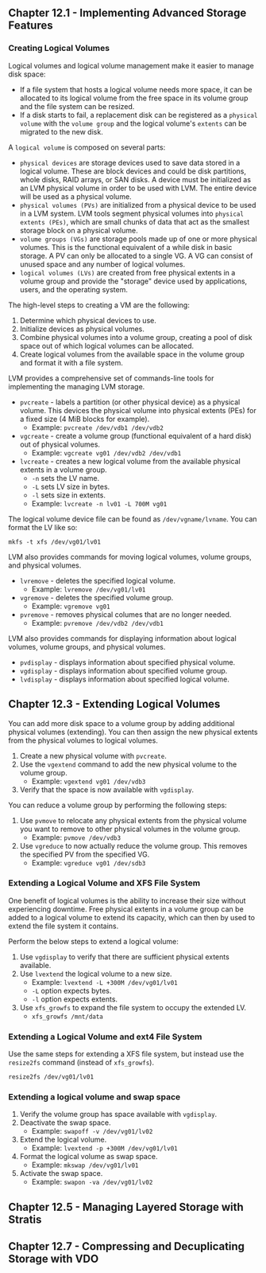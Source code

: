 ## Chapter 12.1 - Implementing Advanced Storage Features

### Creating Logical Volumes

Logical volumes and logical volume management make it easier to manage disk space: 

* If a file system that hosts a logical volume needs more space, it can be allocated to its logical volume from the free space in its volume group and the file system can be resized. 
* If a disk starts to fail, a replacement disk can be registered as a `physical volume` with the `volume group` and the logical volume's `extents` can be migrated to the new disk.

A `logical volume` is composed on several parts:

* `physical devices` are storage devices used to save data stored in a logical volume. These are block devices and could be disk partitions, whole disks, RAID arrays, or SAN disks. A device must be initialized as an LVM physical volume in order to be used with LVM. The entire device will be used as a physical volume.
* `physical volumes (PVs)` are initialized from a physical device to be used in a LVM system. LVM tools segment physical volumes into `physical extents (PEs)`, which are small chunks of data that act as the smallest storage block on a physical volume.
* `volume groups (VGs)` are storage pools made up of one or more physical volumes. This is the functional equivalent of a while disk in basic storage. A PV can only be allocated to a single VG. A VG can consist of unused space and any number of logical volumes.
* `logical volumes (LVs)` are created from free physical extents in a volume group and provide the "storage" device used by applications, users, and the operating system. 

The high-level steps to creating a VM are the following:

1. Determine which physical devices to use.
1. Initialize devices as physical volumes.
1. Combine physical volumes into a volume group, creating a pool of disk space out of which logical volumes can be allocated.
1. Create logical volumes from the available space in the volume group and format it with a file system.

LVM provides a comprehensive set of commands-line tools for implementing the managing LVM storage.

* `pvcreate` - labels a partition (or other physical device) as a physical volume. This devices the physical volume into physical extents (PEs) for a fixed size (4 MiB blocks for example).
    * Example: `pvcreate /dev/vdb1 /dev/vdb2`
* `vgcreate` - create a volume group (functional equivalent of a hard disk) out of physical volumes. 
    * Example: `vgcreate vg01 /dev/vdb2 /dev/vdb1`
* `lvcreate` - creates a new logical volume from the available physical extents in a volume group.
    * `-n` sets the LV name.
    * `-L` sets LV size in bytes.
    * `-l` sets size in extents.
    * Example: `lvcreate -n lv01 -L 700M vg01`

The logical volume device file can be found as `/dev/vgname/lvname`. You can format the LV like so:

`mkfs -t xfs /dev/vg01/lv01`

LVM also provides commands for moving logical volumes, volume groups, and physical volumes.

* `lvremove` - deletes the specified logical volume.
    * Example: `lvremove /dev/vg01/lv01`
* `vgremove` - deletes the specified volume group.
    * Example: `vgremove vg01`
* `pvremove` - removes physical columes that are no longer needed.
    * Example: `pvremove /dev/vdb2 /dev/vdb1`

LVM also provides commands for displaying information about logical volumes, volume groups, and physical volumes.

* `pvdisplay` - displays information about specified physical volume.
* `vgdisplay` - displays information about specified volume group.
* `lvdisplay` - displays information about specified logical volume.

## Chapter 12.3 - Extending Logical Volumes

You can add more disk space to a volume group by adding additional physical volumes (extending). You can then assign the new physical extents from the physical volumes to logical volumes.

1. Create a new physical volume with `pvcreate`.
1. Use the `vgextend` command to add the new physical volume to the volume group.
    * Example: `vgextend vg01 /dev/vdb3`
1. Verify that the space is now available with `vgdisplay`.

You can reduce a volume group by performing the following steps:

1. Use `pvmove` to relocate any physical extents from the physical volume you want to remove to other physical volumes in the volume group.
    * Example: `pvmove /dev/vdb3`
1. Use `vgreduce` to now actually reduce the volume group. This removes the specified PV from the specified VG.
    * Example: `vgreduce vg01 /dev/sdb3`

### Extending a Logical Volume and XFS File System

One benefit of logical volumes is the ability to increase their size without experiencing downtime. Free physical extents in a volume group can be added to a logical volume to extend its capacity, which can then by used to extend the file system it contains.

Perform the below steps to extend a logical volume:

1. Use `vgdisplay` to verify that there are sufficient physical extents available.
1. Use `lvextend` the logical volume to a new size.
    * Example: `lvextend -L +300M /dev/vg01/lv01`
    * `-L` option expects bytes.
    * `-l` option expects extents.
1. Use `xfs_growfs` to expand the file system to occupy the extended LV.
    * `xfs_growfs /mnt/data`

### Extending a Logical Volume and ext4 File System

Use the same steps for extending a XFS file system, but instead use the `resize2fs` command (instead of `xfs_growfs`).

`resize2fs /dev/vg01/lv01`

### Extending a logical volume and swap space

1. Verify the volume group has space available with `vgdisplay`.
1. Deactivate the swap space.
    * Example: `swapoff -v /dev/vg01/lv02`
1. Extend the logical volume.
    * Example: `lvextend -p +300M /dev/vg01/lv01`
1. Format the logical volume as swap space.
    * Example: `mkswap /dev/vg01/lv01`
1. Activate the swap space.
    * Example: `swapon -va /dev/vg01/lv02`

## Chapter 12.5 - Managing Layered Storage with Stratis

## Chapter 12.7 - Compressing and Decuplicating Storage with VDO
